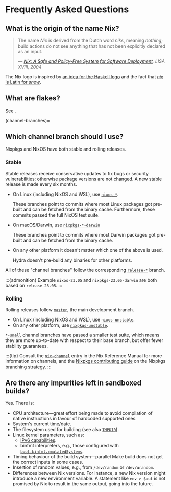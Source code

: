 # Frequently Asked Questions

## What is the origin of the name Nix?

> The name *Nix* is derived from the Dutch word *niks*, meaning *nothing*;
> build actions do not see anything that has not been explicitly declared as an input.
>
> &mdash; <cite>[Nix: A Safe and Policy-Free System for Software Deployment](https://edolstra.github.io/pubs/nspfssd-lisa2004-final.pdf), LISA XVIII, 2004</cite>

The Nix logo is inspired by [an idea for the Haskell logo](https://wiki.haskell.org/File:Sgf-logo-blue.png) and the fact that [*nix* is Latin for *snow*](https://nix-dev.science.uu.narkive.com/VDaaP1BY/nix-logo).

## What are flakes?

See [](flakes-definition).

(channel-branches)=
## Which channel branch should I use?

Nixpkgs and NixOS have both stable and rolling releases.

### Stable

Stable releases receive conservative updates to fix bugs or security vulnerabilities; otherwise package versions are not changed.
A new stable release is made every six months.

- On Linux (including NixOS and WSL), use [`nixos-*`](https://github.com/NixOS/nixpkgs/branches/all?query=nixos-).

  These branches point to commits where most Linux packages got pre-built and can be fetched from the binary cache.
  Furthermore, these commits passed the full NixOS test suite.

- On macOS/Darwin, use [`nixpkgs-*-darwin`](https://github.com/NixOS/nixpkgs/branches/all?query=nixpkgs-)

  These branches point to commits where most Darwin packages got pre-built and can be fetched from the binary cache.

- On any other platform it doesn't matter which one of the above is used.

  Hydra doesn't pre-build any binaries for other platforms.

All of these "channel branches" follow the corresponding [`release-*`](https://github.com/NixOS/nixpkgs/branches/all?query=release-) branch.

:::{admonition} Example
`nixos-23.05` and `nixpkgs-23.05-darwin` are both based on `release-23.05`.
:::

### Rolling

Rolling releases follow [`master`](https://github.com/NixOS/nixpkgs/branches/all?query=master), the main development branch.

- On Linux (including NixOS and WSL), use [`nixos-unstable`](https://github.com/NixOS/nixpkgs/branches/all?query=nixos-unstable).
- On any other platform, use [`nixpkgs-unstable`](https://github.com/NixOS/nixpkgs/branches/all?query=nixpkgs-unstable).

[`*-small`](https://github.com/NixOS/nixpkgs/branches/all?query=-small) channel branches have passed a smaller test suite, which means they are more up-to-date with respect to their base branch, but offer fewer stability guarantees.

:::{tip}
Consult the [`nix-channel`](https://nix.dev/manual/nix/2.22/command-ref/nix-channel) entry in the Nix Reference Manual for more information on channels, and the [Nixpkgs contributing guide](https://github.com/NixOS/nixpkgs/blob/master/CONTRIBUTING.md#branch-conventions) on the Nixpkgs branching strategy.
:::

## Are there any impurities left in sandboxed builds?

Yes. There is:

- CPU architecture—great effort being made to avoid compilation of native instructions in favour of hardcoded supported ones.
- System's current time/date.
- The filesystem used for building (see also [`TMPDIR`](https://nix.dev/manual/nix/stable/command-ref/env-common.html#env-TMPDIR)).
- Linux kernel parameters, such as:
  - [IPv6 capabilities](https://github.com/NixOS/nix/issues/5615).
  - binfmt interpreters, e.g., those configured with [`boot.binfmt.emulatedSystems`](https://search.nixos.org/options?show=boot.binfmt.emulatedSystems).
- Timing behaviour of the build system—parallel Make build does not get the correct inputs in some cases.
- Insertion of random values, e.g., from `/dev/random` or `/dev/urandom`.
- Differences between Nix versions. For instance, a new Nix version might introduce a new environment variable. A statement like `env > $out` is not promised by Nix to result in the same output, going into the future.

